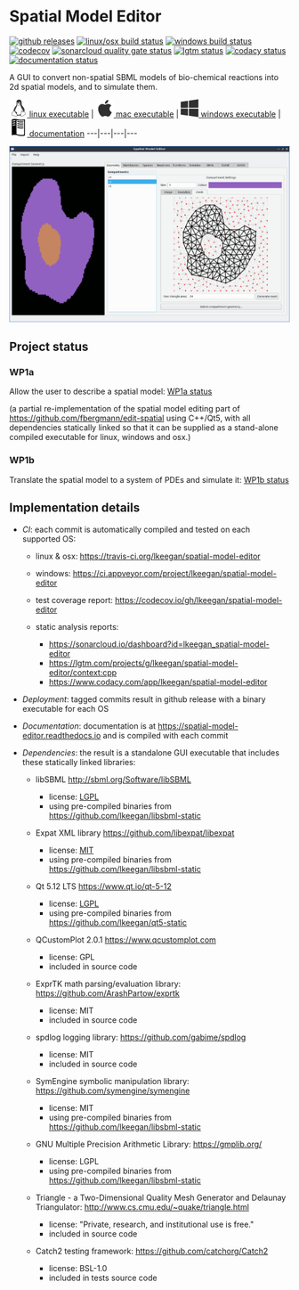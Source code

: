 # Spatial Model Editor
[![github releases](https://img.shields.io/github/release/lkeegan/spatial-model-editor.svg)](https://github.com/lkeegan/spatial-model-editor/releases)
[![linux/osx build status](https://travis-ci.org/lkeegan/spatial-model-editor.svg?branch=master)](https://travis-ci.org/lkeegan/spatial-model-editor)
[![windows build status](https://ci.appveyor.com/api/projects/status/0m87yyaalrrj5ndn/branch/master?svg=true)](https://ci.appveyor.com/project/lkeegan/spatial-model-editor/branch/master)
[![codecov](https://codecov.io/gh/lkeegan/spatial-model-editor/branch/master/graph/badge.svg)](https://codecov.io/gh/lkeegan/spatial-model-editor)
[![sonarcloud quality gate status](https://sonarcloud.io/api/project_badges/measure?project=lkeegan_spatial-model-editor&metric=alert_status)](https://sonarcloud.io/dashboard?id=lkeegan_spatial-model-editor)
[![lgtm status](https://img.shields.io/lgtm/grade/cpp/g/lkeegan/spatial-model-editor.svg?logo=lgtm&logoWidth=18)](https://lgtm.com/projects/g/lkeegan/spatial-model-editor/context:cpp)
[![codacy status](https://api.codacy.com/project/badge/Grade/2cc27d99b42041668944f41d88abeef0)](https://www.codacy.com/app/lkeegan/spatial-model-editor?utm_source=github.com&amp;utm_medium=referral&amp;utm_content=lkeegan/spatial-model-editor&amp;utm_campaign=Badge_Grade)
[![documentation status](https://readthedocs.org/projects/spatial-model-editor/badge/)](https://spatial-model-editor.readthedocs.io/en/latest/)

A GUI to convert non-spatial SBML models of bio-chemical reactions into 2d spatial models, and to simulate them.

[<img src="docs/img/icon-linux.png" width="32"> linux executable](https://github.com/lkeegan/spatial-model-editor/releases/latest/download/spatial-model-editor) |
[<img src="docs/img/icon-osx.png" width="32"> mac executable](https://github.com/lkeegan/spatial-model-editor/releases/latest/download/spatial-model-editor.dmg) |
[<img src="docs/img/icon-windows.png" width="32"> windows executable](https://github.com/lkeegan/spatial-model-editor/releases/latest/download/spatial-model-editor.exe) |
[<img src="docs/img/icon-docs.png" width="32"> documentation](https://spatial-model-editor.readthedocs.io/en/latest/)
---|---|---|---

![screenshot](docs/img/geometry.png)

## Project status

### WP1a
Allow the user to describe a spatial model: [WP1a status](https://github.com/lkeegan/spatial-model-editor/projects/1)

(a partial re-implementation of the spatial model editing part of <https://github.com/fbergmann/edit-spatial> using C++/Qt5, with all dependencies statically linked so that it can be supplied as a stand-alone compiled executable for linux, windows and osx.)

### WP1b
Translate the spatial model to a system of PDEs and simulate it: [WP1b status](https://github.com/lkeegan/spatial-model-editor/projects/2)

## Implementation details

-   _CI_: each commit is automatically compiled and tested on each supported OS:

    -   linux & osx: <https://travis-ci.org/lkeegan/spatial-model-editor>

    -   windows: <https://ci.appveyor.com/project/lkeegan/spatial-model-editor>

    -   test coverage report: <https://codecov.io/gh/lkeegan/spatial-model-editor>

    -   static analysis reports:

        -   <https://sonarcloud.io/dashboard?id=lkeegan_spatial-model-editor>
        -   <https://lgtm.com/projects/g/lkeegan/spatial-model-editor/context:cpp>
        -   <https://www.codacy.com/app/lkeegan/spatial-model-editor>

-   _Deployment_: tagged commits result in github release with a binary executable for each OS

-   _Documentation_: documentation is at <https://spatial-model-editor.readthedocs.io> and is compiled with each commit

-   _Dependencies_: the result is a standalone GUI executable that includes these statically linked libraries:

    -   libSBML <http://sbml.org/Software/libSBML>

        -   license: [LGPL](http://sbml.org/Software/libSBML/LibSBML_License)
        -   using pre-compiled binaries from <https://github.com/lkeegan/libsbml-static>

    -   Expat XML library <https://github.com/libexpat/libexpat>

        -   license: [MIT](https://github.com/libexpat/libexpat/blob/master/expat/COPYING)
        -   using pre-compiled binaries from <https://github.com/lkeegan/libsbml-static>

    -   Qt 5.12 LTS <https://www.qt.io/qt-5-12>

        -   license: [LGPL](https://doc.qt.io/qt-5/lgpl.html)
        -   using pre-compiled binaries from <https://github.com/lkeegan/qt5-static>

    -   QCustomPlot 2.0.1 <https://www.qcustomplot.com>

        -   license: GPL
        -   included in source code

    -   ExprTK math parsing/evaluation library: <https://github.com/ArashPartow/exprtk>

        -   license: MIT
        -   included in source code

    -   spdlog logging library: <https://github.com/gabime/spdlog>

        -   license: MIT
        -   included in source code

    -   SymEngine symbolic manipulation library: <https://github.com/symengine/symengine>

        -   license: MIT
        -   using pre-compiled binaries from <https://github.com/lkeegan/libsbml-static>

    -   GNU Multiple Precision Arithmetic Library: <https://gmplib.org/>

        -   license: LGPL
        -   using pre-compiled binaries from <https://github.com/lkeegan/libsbml-static>

    -   Triangle - a Two-Dimensional Quality Mesh Generator and Delaunay Triangulator: <http://www.cs.cmu.edu/~quake/triangle.html>

        -   license: "Private, research, and institutional use is free."
        -   included in source code

    -   Catch2 testing framework: <https://github.com/catchorg/Catch2>

        -   license: BSL-1.0
        -   included in tests source code
